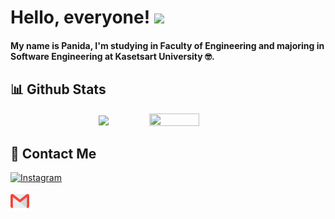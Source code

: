 # Hello, everyone! <img src="https://raw.githubusercontent.com/MartinHeinz/MartinHeinz/master/wave.gif" width="30px">
#### My name is Panida, I'm studying in Faculty of Engineering and majoring in Software Engineering at Kasetsart University :nerd_face:.
## :bar_chart: Github Stats
<p align="center">
  <img align="center" src="https://github-readme-stats.vercel.app/api?username=PanidaOun&show_icons=true&theme=material-palenight&line_height=21"/>
  <a href="https://github.com/anuraghazra/github-readme-stats">
    <img align="center" width="40%" height="20%" src="https://github-readme-stats.vercel.app/api/top-langs/?username=PanidaOun&langs_count=8&layout=compact&theme=buefy" />
  </a>
</p>

## :postbox: Contact Me
<a href="https://www.instagram.com/saiparn_02/">
    <img alt="Instagram" src="https://img.shields.io/badge/IG%20-%23E4405F.svg?&style=for-the-badge&logo=Instagram&logoColor=white"/>
</a>

[<img width="30px" color="red" src="image/gmail.svg" />][e-mail]


[e-mail]: mailto:%20panida.ou@ku.th


